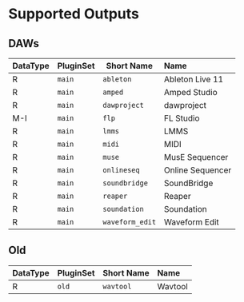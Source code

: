 
# Supported Outputs
## DAWs
| DataType | PluginSet | Short Name | Name |
| --- | --- | --- | :--- |
| R | ```main``` | ```ableton``` | Ableton Live 11 |
| R | ```main``` | ```amped``` | Amped Studio |
| R | ```main``` | ```dawproject``` | dawproject |
| M-I | ```main``` | ```flp``` | FL Studio |
| R | ```main``` | ```lmms``` | LMMS |
| R | ```main``` | ```midi``` | MIDI |
| R | ```main``` | ```muse``` | MusE Sequencer |
| R | ```main``` | ```onlineseq``` | Online Sequencer |
| R | ```main``` | ```soundbridge``` | SoundBridge |
| R | ```main``` | ```reaper``` | Reaper |
| R | ```main``` | ```soundation``` | Soundation |
| R | ```main``` | ```waveform_edit``` | Waveform Edit |

## Old
| DataType | PluginSet | Short Name | Name |
| --- | --- | --- | :--- |
| R | ```old``` | ```wavtool``` | Wavtool |
